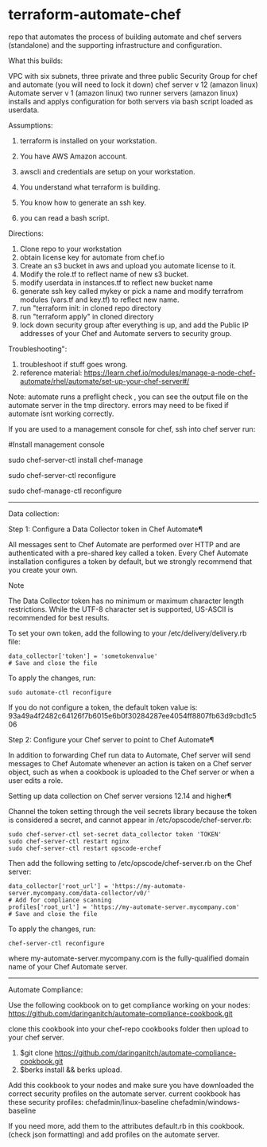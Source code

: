 # terraform-automate-chef
repo that automates the process of building automate and  chef servers (standalone) and the supporting infrastructure and configuration.

What this builds:

VPC with six subnets, three private and three public
Security Group for chef and automate (you will need to lock it down)
chef server v 12 (amazon linux)
Automate server v 1 (amazon linux)
two runner servers (amazon linux)
installs and applys configuration for both servers via bash script loaded as userdata.


Assumptions:

1. terraform is installed on your workstation.

2. You have AWS Amazon account.

3. awscli and credentials are setup on your workstation.

4. You understand what terraform is building.

5. You know how to generate an ssh key.

6. you can read a bash script.



Directions:

1. Clone repo to your workstation
2. obtain license key for automate from chef.io
3. Create an s3 bucket in aws and upload you automate license to it.
4. Modify the role.tf to reflect name of new s3 bucket.
5. modify userdata in instances.tf to reflect new bucket name
6. generate ssh key called mykey or pick a name and modify terrafrom modules (vars.tf and key.tf) to reflect new name.
7. run "terraform init: in cloned repo directory
8. run "terraform apply" in cloned directory
9. lock down security group after everything is up, and add the Public IP addresses of your Chef and Automate servers to security group.

Troubleshooting":
  

1. troubleshoot if stuff goes wrong.
2. reference material: https://learn.chef.io/modules/manage-a-node-chef-automate/rhel/automate/set-up-your-chef-server#/

Note:
automate runs a preflight check , you can see the output file on the automate server in the tmp directory.
errors may need to be fixed if automate isnt working correctly.


If you are used to a management console for chef,  ssh into chef server
run:

#Install management console

sudo chef-server-ctl install chef-manage

sudo chef-server-ctl reconfigure

sudo chef-manage-ctl reconfigure

-------------------------------------------

Data collection:


Step 1: Configure a Data Collector token in Chef Automate¶

All messages sent to Chef Automate are performed over HTTP and are authenticated with a pre-shared key called a token. Every Chef Automate installation configures a token by default, but we strongly recommend that you create your own.

Note

The Data Collector token has no minimum or maximum character length restrictions. While the UTF-8 character set is supported, US-ASCII is recommended for best results.

To set your own token, add the following to your /etc/delivery/delivery.rb file:

    data_collector['token'] = 'sometokenvalue'
    # Save and close the file

To apply the changes, run:

    sudo automate-ctl reconfigure

If you do not configure a token, the default token value is: 93a49a4f2482c64126f7b6015e6b0f30284287ee4054ff8807fb63d9cbd1c506


Step 2: Configure your Chef server to point to Chef Automate¶

In addition to forwarding Chef run data to Automate, Chef server will send messages to Chef Automate whenever an action is taken on a Chef server object, such as when a cookbook is uploaded to the Chef server or when a user edits a role.



Setting up data collection on Chef server versions 12.14 and higher¶

Channel the token setting through the veil secrets library because the token is considered a secret, and cannot appear in /etc/opscode/chef-server.rb:

    sudo chef-server-ctl set-secret data_collector token 'TOKEN'
    sudo chef-server-ctl restart nginx
    sudo chef-server-ctl restart opscode-erchef

Then add the following setting to /etc/opscode/chef-server.rb on the Chef server:

    data_collector['root_url'] = 'https://my-automate-server.mycompany.com/data-collector/v0/'
    # Add for compliance scanning
    profiles['root_url'] = 'https://my-automate-server.mycompany.com'
    # Save and close the file

To apply the changes, run:

    chef-server-ctl reconfigure

where my-automate-server.mycompany.com is the fully-qualified domain name of your Chef Automate server.

------------------------------------
Automate Compliance:

Use the following cookbook on to get compliance working on your nodes:
https://github.com/daringanitch/automate-compliance-cookbook.git

clone this cookbook into your chef-repo cookbooks folder then upload to your chef server.
1. $git clone https://github.com/daringanitch/automate-compliance-cookbook.git
2. $berks install && berks upload.

Add this cookbook to your nodes and make sure you have downloaded the correct security profiles on the automate server.
current cookbook has these security profiles:
chefadmin/linux-baseline 
chefadmin/windows-baseline

If you need more, add them to the attributes default.rb in this cookbook. (check json formatting) and add profiles on the automate server.

